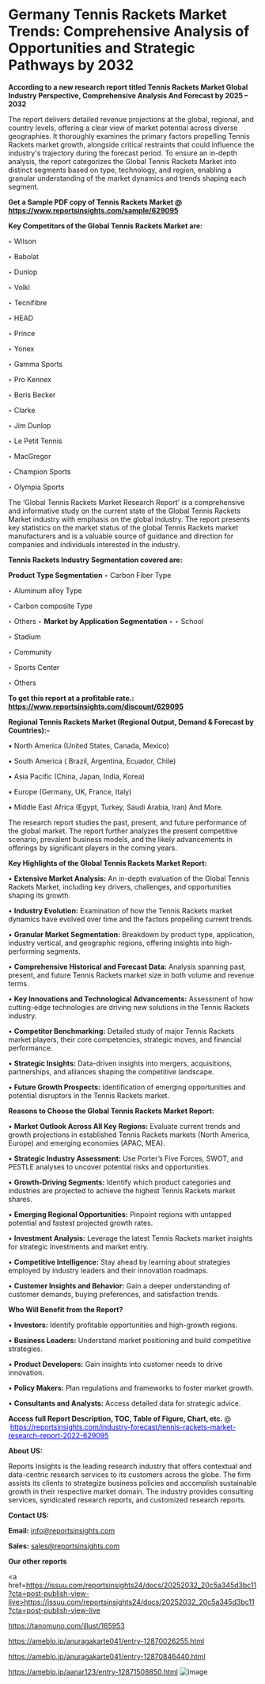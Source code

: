 # Germany Tennis Rackets Market Trends: Comprehensive Analysis of Opportunities and Strategic Pathways by 2032

<strong>According to a new research report titled Tennis Rackets Market Global Industry Perspective, Comprehensive Analysis And Forecast by 2025 – 2032</strong>

The report delivers detailed revenue projections at the global, regional, and country levels, offering a clear view of market potential across diverse geographies. It thoroughly examines the primary factors propelling Tennis Rackets market growth, alongside critical restraints that could influence the industry's trajectory during the forecast period. To ensure an in-depth analysis, the report categorizes the Global Tennis Rackets Market into distinct segments based on type, technology, and region, enabling a granular understanding of the market dynamics and trends shaping each segment.

<strong>Get a Sample PDF copy of Tennis Rackets Market </strong><strong>@<a href=https://www.reportsinsights.com/sample/629095 style=color:#0000ff;> https://www.reportsinsights.com/sample/629095</a></strong></font>

<strong>Key Competitors of the Global Tennis Rackets Market are:</strong>

‣ Wilson

‣ Babolat

‣ Dunlop

‣ Volkl

‣ Tecnifibre

‣ HEAD

‣ Prince

‣ Yonex

‣ Gamma Sports

‣ Pro Kennex

‣ Boris Becker

‣ Clarke

‣ Jim Dunlop

‣ Le Petit Tennis

‣ MacGregor

‣ Champion Sports

‣ Olympia Sports

The ‘Global Tennis Rackets Market Research Report’ is a comprehensive and informative study on the current state of the Global Tennis Rackets Market industry with emphasis on the global industry. The report presents key statistics on the market status of the global Tennis Rackets market manufacturers and is a valuable source of guidance and direction for companies and individuals interested in the industry.

<strong>Tennis Rackets Industry Segmentation covered are:</strong>

<strong>Product Type Segmentation</strong>
‣
Carbon Fiber Type

‣ Aluminum alloy Type

‣ Carbon composite Type

‣ Others
‣ 
<strong>Market by Application Segmentation</strong>
‣
‣  School

‣ Stadium

‣ Community

‣ Sports Center

‣ Others

<strong>To get this report at a profitable rate.: <a href=https://www.reportsinsights.com/discount/629095 style=color:#0000ff;>https://www.reportsinsights.com/discount/629095</a></strong></font>

<strong>Regional Tennis Rackets Market (Regional Output, Demand &amp; Forecast by Countries):-</strong>

• North America (United States, Canada, Mexico)

• South America ( Brazil, Argentina, Ecuador, Chile)

• Asia Pacific (China, Japan, India, Korea)

• Europe (Germany, UK, France, Italy)

• Middle East Africa (Egypt, Turkey, Saudi Arabia, Iran) And More.

The research report studies the past, present, and future performance of the global market. The report further analyzes the present competitive scenario, prevalent business models, and the likely advancements in offerings by significant players in the coming years.

<strong>Key Highlights of the Global Tennis Rackets Market Report:</strong>

• <strong>Extensive Market Analysis:</strong> An in-depth evaluation of the Global Tennis Rackets Market, including key drivers, challenges, and opportunities shaping its growth.

• <strong>Industry Evolution:</strong> Examination of how the Tennis Rackets market dynamics have evolved over time and the factors propelling current trends.

• <strong>Granular Market Segmentation:</strong> Breakdown by product type, application, industry vertical, and geographic regions, offering insights into high-performing segments.

• <strong>Comprehensive Historical and Forecast Data:</strong> Analysis spanning past, present, and future Tennis Rackets market size in both volume and revenue terms.

• <strong>Key Innovations and Technological Advancements:</strong> Assessment of how cutting-edge technologies are driving new solutions in the Tennis Rackets industry.

• <strong>Competitor Benchmarking:</strong> Detailed study of major Tennis Rackets market players, their core competencies, strategic moves, and financial performance.

• <strong>Strategic Insights:</strong> Data-driven insights into mergers, acquisitions, partnerships, and alliances shaping the competitive landscape.

• <strong>Future Growth Prospects:</strong> Identification of emerging opportunities and potential disruptors in the Tennis Rackets market.

<strong>Reasons to Choose the Global Tennis Rackets Market Report:</strong>

• <strong>Market Outlook Across All Key Regions:</strong> Evaluate current trends and growth projections in established Tennis Rackets markets (North America, Europe) and emerging economies (APAC, MEA).

• <strong>Strategic Industry Assessment:</strong> Use Porter’s Five Forces, SWOT, and PESTLE analyses to uncover potential risks and opportunities.

• <strong>Growth-Driving Segments:</strong> Identify which product categories and industries are projected to achieve the highest Tennis Rackets market shares.

• <strong>Emerging Regional Opportunities:</strong> Pinpoint regions with untapped potential and fastest projected growth rates.

• <strong>Investment Analysis:</strong> Leverage the latest Tennis Rackets market insights for strategic investments and market entry.

• <strong>Competitive Intelligence:</strong> Stay ahead by learning about strategies employed by industry leaders and their innovation roadmaps.

• <strong>Customer Insights and Behavior:</strong> Gain a deeper understanding of customer demands, buying preferences, and satisfaction trends.

<strong>Who Will Benefit from the Report?</strong>

• <strong>Investors:</strong> Identify profitable opportunities and high-growth regions.

• <strong>Business Leaders:</strong> Understand market positioning and build competitive strategies.

• <strong>Product Developers:</strong> Gain insights into customer needs to drive innovation.

• <strong>Policy Makers:</strong> Plan regulations and frameworks to foster market growth.

• <strong>Consultants and Analysts:</strong> Access detailed data for strategic advice.
</ul>
<strong>Access full Report Description, TOC, Table of Figure, Chart, etc. </strong>@  <a href=https://reportsinsights.com/industry-forecast/tennis-rackets-market-research-report-2022-629095 style=color:#0000ff;>https://reportsinsights.com/industry-forecast/tennis-rackets-market-research-report-2022-629095</a></font>

<strong><strong>About US</strong>:</strong>

Reports Insights is the leading research industry that offers contextual and data-centric research services to its customers across the globe. The firm assists its clients to strategize business policies and accomplish sustainable growth in their respective market domain. The industry provides consulting services, syndicated research reports, and customized research reports.

<strong>Contact US:</strong>

<p class=""""><b>Email:</b> <a href=mailto:info@reportsinsights.com>info@reportsinsights.com</a></p>
<p class=""""><b>Sales:</b> <a href=mailto:sales@reportsinsights.com>sales@reportsinsights.com</a></p>

<strong>Our other reports</strong>

<a href=https://issuu.com/reportsinsights24/docs/20252032_20c5a345d3bc11?cta=post-publish-view-live>https://issuu.com/reportsinsights24/docs/20252032_20c5a345d3bc11?cta=post-publish-view-live</a>

<a href=https://tanomuno.com/illust/165953>https://tanomuno.com/illust/165953</a>

<a href=https://ameblo.jp/anuragakarte041/entry-12870026255.html>https://ameblo.jp/anuragakarte041/entry-12870026255.html</a>

<a href=https://ameblo.jp/anuragakarte041/entry-12870846440.html>https://ameblo.jp/anuragakarte041/entry-12870846440.html</a>

<a href=https://ameblo.jp/aanar123/entry-12871508850.html>https://ameblo.jp/aanar123/entry-12871508850.html</a>
![image](https://github.com/user-attachments/assets/811eb965-d850-4d1f-90a7-ba877e258113)
